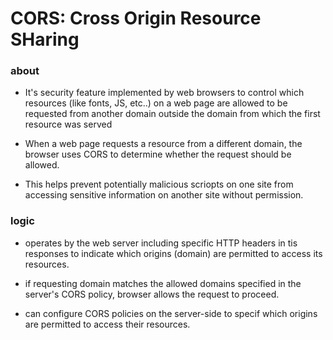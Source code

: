 # CORS: Cross Origin Resource SHaring

### about

- It's security feature implemented by web browsers to control which resources (like fonts, JS, etc..) on a web page are allowed to be requested from another domain outside the domain from which the first resource was served

- When a web page requests a resource from a different domain, the browser uses CORS to determine whether the request should be allowed.

- This helps prevent potentially malicious scriopts on one site from accessing sensitive information on another site without permission.

### logic

- operates by the web server including specific HTTP headers in tis responses to indicate which origins (domain) are permitted to access its resources.

- if requesting domain matches the allowed domains specified in the server's CORS policy, browser allows the request to proceed.

- can configure CORS policies on the server-side to specif which origins are permitted to access their resources.